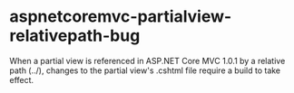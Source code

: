 # aspnetcoremvc-partialview-relativepath-bug
When a partial view is referenced in ASP.NET Core MVC 1.0.1 by a relative path (../), changes to the partial view's .cshtml file require a build to take effect.

